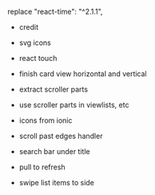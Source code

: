 replace "react-time": "^2.1.1",

- credit
- svg icons
- react touch

- finish card view horizontal and vertical
- extract scroller parts
- use scroller parts in viewlists, etc

- icons from ionic

- scroll past edges handler
- search bar under title
- pull to refresh
- swipe list items to side